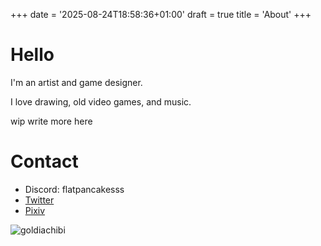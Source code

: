 +++
date = '2025-08-24T18:58:36+01:00'
draft = true
title = 'About'
+++
# Hello
I'm an artist and game designer.

I love drawing, old video games, and music.

wip write more here

# Contact
- Discord: flatpancakesss
- [Twitter](https://x.com/flatpancakesss)
- [Pixiv](https://www.pixiv.net/en/users/53132406)



![goldiachibi](/images/chibi.png)